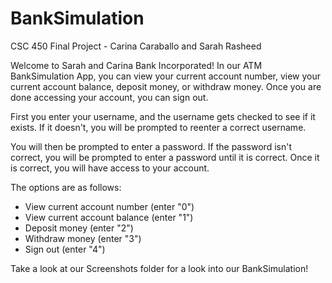 # BankSimulation
CSC 450 Final Project - Carina Caraballo and Sarah Rasheed

Welcome to Sarah and Carina Bank Incorporated! In our ATM BankSimulation App, you can view your current account number, view your current account balance, deposit money, or withdraw money. Once you are done accessing your account, you can sign out.

First you enter your username, and the username gets checked to see if it exists. If it doesn't, you will be prompted to reenter a correct username.

You will then be prompted to enter a password. If the password isn't correct, you will be prompted to enter a password until it is correct. Once it is correct, you will have access to your account.

The options are as follows:
- View current account number (enter "0")
- View current account balance (enter "1")
- Deposit money (enter "2")
- Withdraw money (enter "3")
- Sign out (enter "4")

Take a look at our Screenshots folder for a look into our BankSimulation!
